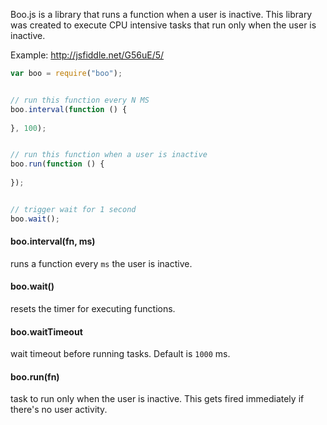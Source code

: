 Boo.js is a library that runs a function when a user is inactive. This library was created to execute CPU intensive tasks that run only when the user is inactive. 

Example: http://jsfiddle.net/G56uE/5/

```javascript
var boo = require("boo");


// run this function every N MS
boo.interval(function () {
  
}, 100);


// run this function when a user is inactive
boo.run(function () {
  
});


// trigger wait for 1 second
boo.wait();
```

#### boo.interval(fn, ms)

runs a function every `ms` the user is inactive.

#### boo.wait()

resets the timer for executing functions.

#### boo.waitTimeout

wait timeout before running tasks. Default is `1000` ms.

#### boo.run(fn) 

task to run only when the user is inactive. This gets fired immediately if there's no user activity.

